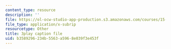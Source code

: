 ```yaml
---
content_type: resource
description: ''
file: https://ol-ocw-studio-app-production.s3.amazonaws.com/courses/15-960-new-executive-thinking-social-impact-technology-projects-fall-2017-spring-2018/b3589296234b5563a5968e039f3e453f_EZCmSXZnT6Q.vtt
file_type: application/x-subrip
resourcetype: Other
title: 3play caption file
uid: b3589296-234b-5563-a596-8e039f3e453f
---
```

